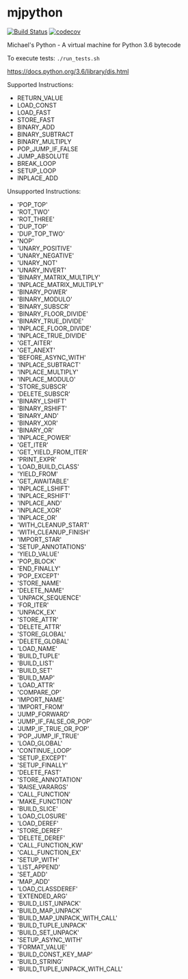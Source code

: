 # mjpython
[![Build Status](https://travis-ci.org/mjpatter88/mjpython.svg?branch=master)](https://travis-ci.org/mjpatter88/mjpython)
[![codecov](https://codecov.io/gh/mjpatter88/mjpython/branch/master/graph/badge.svg)](https://codecov.io/gh/mjpatter88/mjpython)

Michael's Python - A virtual machine for Python 3.6 bytecode

To execute tests: `./run_tests.sh`

https://docs.python.org/3.6/library/dis.html

Supported Instructions:
- RETURN_VALUE
- LOAD_CONST
- LOAD_FAST
- STORE_FAST
- BINARY_ADD
- BINARY_SUBTRACT
- BINARY_MULTIPLY
- POP_JUMP_IF_FALSE
- JUMP_ABSOLUTE
- BREAK_LOOP
- SETUP_LOOP
- INPLACE_ADD

Unsupported Instructions:
- 'POP_TOP'
- 'ROT_TWO'
- 'ROT_THREE'
- 'DUP_TOP'
- 'DUP_TOP_TWO'
- 'NOP'
- 'UNARY_POSITIVE'
- 'UNARY_NEGATIVE'
- 'UNARY_NOT'
- 'UNARY_INVERT'
- 'BINARY_MATRIX_MULTIPLY'
- 'INPLACE_MATRIX_MULTIPLY'
- 'BINARY_POWER'
- 'BINARY_MODULO'
- 'BINARY_SUBSCR'
- 'BINARY_FLOOR_DIVIDE'
- 'BINARY_TRUE_DIVIDE'
- 'INPLACE_FLOOR_DIVIDE'
- 'INPLACE_TRUE_DIVIDE'
- 'GET_AITER'
- 'GET_ANEXT'
- 'BEFORE_ASYNC_WITH'
- 'INPLACE_SUBTRACT'
- 'INPLACE_MULTIPLY'
- 'INPLACE_MODULO'
- 'STORE_SUBSCR'
- 'DELETE_SUBSCR'
- 'BINARY_LSHIFT'
- 'BINARY_RSHIFT'
- 'BINARY_AND'
- 'BINARY_XOR'
- 'BINARY_OR'
- 'INPLACE_POWER'
- 'GET_ITER'
- 'GET_YIELD_FROM_ITER'
- 'PRINT_EXPR'
- 'LOAD_BUILD_CLASS'
- 'YIELD_FROM'
- 'GET_AWAITABLE'
- 'INPLACE_LSHIFT'
- 'INPLACE_RSHIFT'
- 'INPLACE_AND'
- 'INPLACE_XOR'
- 'INPLACE_OR'
- 'WITH_CLEANUP_START'
- 'WITH_CLEANUP_FINISH'
- 'IMPORT_STAR'
- 'SETUP_ANNOTATIONS'
- 'YIELD_VALUE'
- 'POP_BLOCK'
- 'END_FINALLY'
- 'POP_EXCEPT'
- 'STORE_NAME'
- 'DELETE_NAME'
- 'UNPACK_SEQUENCE'
- 'FOR_ITER'
- 'UNPACK_EX'
- 'STORE_ATTR'
- 'DELETE_ATTR'
- 'STORE_GLOBAL'
- 'DELETE_GLOBAL'
- 'LOAD_NAME'
- 'BUILD_TUPLE'
- 'BUILD_LIST'
- 'BUILD_SET'
- 'BUILD_MAP'
- 'LOAD_ATTR'
- 'COMPARE_OP'
- 'IMPORT_NAME'
- 'IMPORT_FROM'
- 'JUMP_FORWARD'
- 'JUMP_IF_FALSE_OR_POP'
- 'JUMP_IF_TRUE_OR_POP'
- 'POP_JUMP_IF_TRUE'
- 'LOAD_GLOBAL'
- 'CONTINUE_LOOP'
- 'SETUP_EXCEPT'
- 'SETUP_FINALLY'
- 'DELETE_FAST'
- 'STORE_ANNOTATION'
- 'RAISE_VARARGS'
- 'CALL_FUNCTION'
- 'MAKE_FUNCTION'
- 'BUILD_SLICE'
- 'LOAD_CLOSURE'
- 'LOAD_DEREF'
- 'STORE_DEREF'
- 'DELETE_DEREF'
- 'CALL_FUNCTION_KW'
- 'CALL_FUNCTION_EX'
- 'SETUP_WITH'
- 'LIST_APPEND'
- 'SET_ADD'
- 'MAP_ADD'
- 'LOAD_CLASSDEREF'
- 'EXTENDED_ARG'
- 'BUILD_LIST_UNPACK'
- 'BUILD_MAP_UNPACK'
- 'BUILD_MAP_UNPACK_WITH_CALL'
- 'BUILD_TUPLE_UNPACK'
- 'BUILD_SET_UNPACK'
- 'SETUP_ASYNC_WITH'
- 'FORMAT_VALUE'
- 'BUILD_CONST_KEY_MAP'
- 'BUILD_STRING'
- 'BUILD_TUPLE_UNPACK_WITH_CALL'
